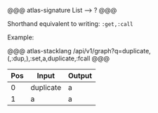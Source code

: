 @@@ atlas-signature
List
-->
?
@@@

Shorthand equivalent to writing: `:get,:call` 

Example:

@@@ atlas-stacklang
/api/v1/graph?q=duplicate,(,:dup,),:set,a,duplicate,:fcall
@@@

<table><thead><th>Pos</th><th>Input</th><th>Output</th></thead><tbody><tr>
<td>0</td>
<td>duplicate</td>
<td>a</td>
</tr><tr>
<td>1</td>
<td>a</td>
<td>a</td>
</tr></tbody></table>
